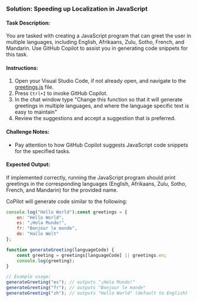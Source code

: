### Solution: Speeding up Localization in JavaScript

#### Task Description:

You are tasked with creating a JavaScript program that can greet the user in multiple languages, including English, Afrikaans, Zulu, Sotho, French, and Mandarin. Use GitHub Copilot to assist you in generating code snippets for this task.

#### Instructions:

1. Open your Visual Studio Code, if not already open, and navigate to the [greetings.js](greetings.js) file.
2. Press `Ctrl+I` to invoke GitHub Copilot.
3. In the chat window type "Change this function so that it will generate greetings in multiple languages, and where the language specific text is easy to maintain"
4. Review the suggestions and accept a suggestion that is preferred.

#### Challenge Notes:

- Pay attention to how GitHub Copilot suggests JavaScript code snippets for the specified tasks.

#### Expected Output:

If implemented correctly, running the JavaScript program should print greetings in the corresponding languages (English, Afrikaans, Zulu, Sotho, French, and Mandarin) for the provided name.

CoPilot will generate code similar to the following:
```javascript
console.log("Hello World");const greetings = {
    en: "Hello World",
    es: "¡Hola Mundo!",
    fr: "Bonjour le monde",
    de: "Hallo Welt"
};

function generateGreeting(languageCode) {
    const greeting = greetings[languageCode] || greetings.en;
    console.log(greeting);
}

// Example usage:
generateGreeting("es"); // outputs "¡Hola Mundo!"
generateGreeting("fr"); // outputs "Bonjour le monde"
generateGreeting("zh"); // outputs "Hello World" (default to English)
```